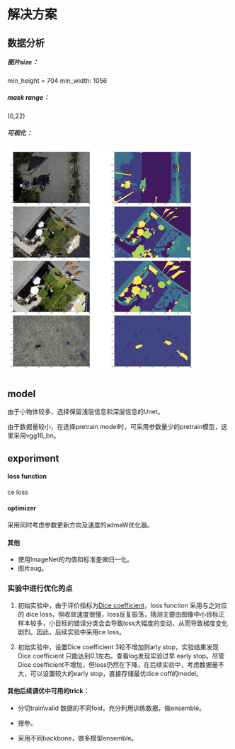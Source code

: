 # 解决方案

## 数据分析

##### 图片size：
min_height = 704
min_width: 1056

##### mask range：
(0,22)

##### 可视化：

<img src="./imgs/visualize.png" alt="visualize" style="zoom:50%;" />


## model

由于小物体较多，选择保留浅层信息和深层信息的Unet。

由于数据量较小，在选择pretrain model时，可采用参数量少的pretrain模型，这里采用vgg16_bn。

## experiment

#### loss function
ce loss
#### optimizer
采用同时考虑参数更新方向及速度的admaW优化器。
#### 其他
- 使用ImageNet的均值和标准差做归一化。
- 图片aug。
### 实验中进行优化的点
1. 初始实验中，由于评价指标为[Dice coefficient](https://en.wikipedia.org/wiki/Sørensen–Dice_coefficient)，loss function 采用与之对应的 dice loss，但收敛速度很慢，loss反复振荡，猜测主要由图像中小目标正样本较多，小目标的错误分类会会导致loss大幅度的变动，从而导致梯度变化剧烈。因此，后续实验中采用ce loss。

2. 初始实验中，设置Dice coefficient 3轮不增加则arly stop，实验结果发现Dice coefficient 只能达到0.1左右。查看log发现实验过早 early stop。尽管Dice coefficient不增加，但loss仍然在下降，在后续实验中，考虑数据量不大，可以设置较大的early stop，直接存储最优dice coff的model。

#### 其他后续调优中可用的trick：

- 分切train\valid 数据的不同fold，充分利用训练数据，做ensemble。

- 搜参。

- 采用不同backbone，做多模型ensemble。
